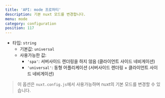 ```yaml
---
title: 'API: mode 프로퍼티'
description: 기본 nuxt 모드를 변경합니다.
menu: mode
category: configuration
position: 117
---
```


- 타입: `string`
  - 기본값: `universal`
  - 사용가능한 값:
    - `'spa'`: 서버사이드 렌더링을 하지 않음 (클라이언트 사이드 네비게이션)
    - `'universal'`: 동형 어플리케이션 (서버사이드 렌더링 + 클라이언트 사이드 네비게이션)

> 이 옵션은 `nuxt.config.js`에서 사용가능하며 nuxt의 기본 모드를 변경할 수 있습니다.

